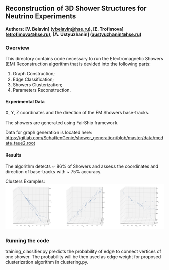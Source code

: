 ## Reconstruction of 3D Shower Structures for Neutrino Experiments

#### Authors: [V. Belavin] (vbelavin@hse.ru), [E. Trofimova] (etrofimova@hse.ru), [A. Ustyuzhanin] (austyuzhanin@hse.ru)

### Overview

This directory contains code necessary to run the Electromagnetic Showers (EM) Reconstruction algorithm that is devided into the following parts:
1) Graph Construction;
2) Edge Classification;
3) Showers Clusterization;
4) Parameters Reconstruction.

#### Experimental Data

X, Y, Z coordinates and the direction of the EM Showers base-tracks. 

The showers are generated using FairShip framework. 

Data for graph generation is located here: https://gitlab.com/SchattenGenie/shower_generation/blob/master/data/mcdata_taue2.root

#### Results

The algorithm detects ~ 86% of Showers and assess the coordinates and direction of base-tracks with ~ 75% accuracy.

Clusters Examples:
![Clusters Examples](./docs/Clusters_Example.png)

### Running the code

training_classifier.py predicts the probability of edge to connect vertices of one shower. The probability will be then used as edge weight for proposed clusterization algorithm in clustering.py.
